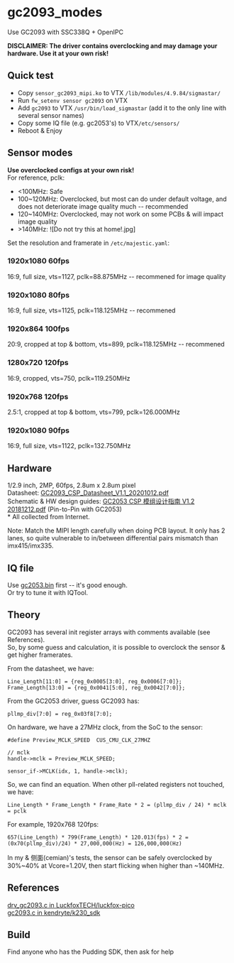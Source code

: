 # gc2093_modes
Use GC2093 with SSC338Q + OpenIPC

**DISCLAIMER: The driver contains overclocking and may damage your hardware. Use it at your own risk!**  

## Quick test 
 - Copy ```sensor_gc2093_mipi.ko``` to VTX ```/lib/modules/4.9.84/sigmastar/```
 - Run ```fw_setenv sensor gc2093``` on VTX
 - Add ```gc2093``` to VTX ```/usr/bin/load_sigmastar``` (add it to the only line with several sensor names) 
 - Copy some IQ file (e.g. gc2053's) to VTX```/etc/sensors/```
 - Reboot & Enjoy

## Sensor modes 
**Use overclocked configs at your own risk!**  
For reference, pclk: 
 - <100MHz: Safe
 - 100~120MHz: Overclocked, but most can do under default voltage, and does not deteriorate image quality much -- recommended
 - 120~140MHz: Overclocked, may not work on some PCBs & will impact image quality
 - \>140MHz: ![Do not try this at home!.jpg]

Set the resolution and framerate in ```/etc/majestic.yaml```:
### 1920x1080 60fps 
16:9, full size, vts=1127, pclk=88.875MHz  -- recommened for image quality
### 1920x1080 80fps 
16:9, full size, vts=1125, pclk=118.125MHz  -- recommened
### 1920x864 100fps 
20:9, cropped at top & bottom, vts=899, pclk=118.125MHz  -- recommened
### 1280x720 120fps  
16:9, cropped, vts=750, pclk=119.250MHz  
### 1920x768 120fps  
2.5:1, cropped at top & bottom, vts=799, pclk=126.000MHz  
### 1920x1080 90fps  
16:9, full size, vts=1122, pclk=132.750MHz  

## Hardware 
1/2.9 inch, 2MP, 60fps, 2.8um x 2.8um pixel  
Datasheet: [GC2093_CSP_Datasheet_V1.1_20201012.pdf](https://github.com/libc0607/gc2093_modes/blob/main/hardware/GC2093_CSP_Datasheet_V1.1_20201012.pdf)  
Schematic & HW design guides: [GC2053 CSP 模组设计指南 V1.2 20181212.pdf](https://github.com/libc0607/gc2093_modes/blob/main/hardware/GC2053%20CSP%20%E6%A8%A1%E7%BB%84%E8%AE%BE%E8%AE%A1%E6%8C%87%E5%8D%97%20V1.2%2020181212.pdf) (Pin-to-Pin with GC2053)  
\* All collected from Internet.  

Note: Match the MIPI length carefully when doing PCB layout. It only has 2 lanes, so quite vulnerable to in/between differential pairs mismatch than imx415/imx335.   

## IQ file
Use [gc2053.bin](https://github.com/OpenIPC/firmware/blob/master/general/package/sigmastar-osdrv-infinity6e/files/sensor/configs/gc2053.bin) first -- it's good enough.  
Or try to tune it with IQTool.  

## Theory
GC2093 has several init register arrays with comments available (see References).   
So, by some guess and calculation, it is possible to overclock the sensor & get higher framerates.

From the datasheet, we have: 
```
Line_Length[11:0] = {reg_0x0005[3:0], reg_0x0006[7:0]};
Frame_Length[13:0] = {reg_0x0041[5:0], reg_0x0042[7:0]};
```
From the GC2053 driver, guess GC2093 has: 
```
pllmp_div[7:0] = reg_0x03f8[7:0];
```
On hardware, we have a 27MHz clock, from the SoC to the sensor:  
```
#define Preview_MCLK_SPEED  CUS_CMU_CLK_27MHZ

// mclk
handle->mclk = Preview_MCLK_SPEED;

sensor_if->MCLK(idx, 1, handle->mclk);
```
So, we can find an equation. When other pll-related registers not touched, we have:  
```
Line_Length * Frame_Length * Frame_Rate * 2 = (pllmp_div / 24) * mclk = pclk
```
For example, 1920x768 120fps:
```
657(Line_Length) * 799(Frame_Length) * 120.013(fps) * 2 = (0x70(pllmp_div)/24) * 27,000,000(Hz) = 126,000,000(Hz)
```
In my & 侧面(cemian)'s tests, the sensor can be safely overclocked by 30%~40% at Vcore=1.20V, then start flicking when higher than ~140MHz.    

## References 
[drv_gc2093.c in LuckfoxTECH/luckfox-pico](https://github.com/LuckfoxTECH/luckfox-pico/blob/main/sysdrv/source/mcu/rt-thread/bsp/rockchip/common/drivers/camera/drv_gc2093.c)  
[gc2093.c in kendryte/k230_sdk](https://github.com/kendryte/k230_sdk/blob/main/src/big/mpp/kernel/sensor/src/gc2093.c)  

## Build 
Find anyone who has the Pudding SDK, then ask for help 
